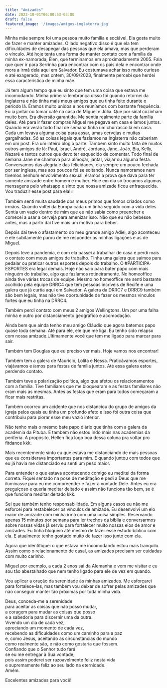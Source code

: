 ```yaml
---
title: "Amizades"
date: 2023-10-01T06:00:53-03:00
draft: false
featured_image: '/images/amigos-inglaterra.jpg'
---
```

Minha mãe sempre foi uma pessoa muito família e sociável. Ela gosta muito de fazer e manter amizades. O lado negativo disso é que ela tem dificuldades de desapegar das pessoas que ela amava, mas que perderam o vínculo. Até hoje tenta uma forma de manter contato com a família da minha ex-namorada, Élen, que terminamos em aproximadamente 2005. Fala que quer ir para Serrinha para encontrar com os pais dela e encontrar onde mora a irmã dela aqui em Salvador. Eu costumava achar isso muito curioso e até exagerado, mas ontem, 30/09/2023, finalmente percebi que herdei essa característica de minha mãe.

Já tem algum tempo que eu sinto que tem uma coisa que estava me incomodando. Minha primeira lembrança disso foi quando retornei da Inglaterra e não tinha mais meus amigos que eu tinha feito durante o período lá. Éramos muito unidos e nos reuníamos com bastante frequência. Eu ia jantar ou tomar café na casa de Miguel e Júlia. Que por sinal cozinham muito bem. Era diversão garantida. Me sentia realmente parte da família deles. Até para ir fazer compras Miguel me pegava em casa e íamos juntos. Quando era verão todo final de semana tinha um churrasco lá em casa. Cada um levava alguma coisa para assar, umas cervejas e muitas gargalhadas. Só as coisas legais que fazíamos na Inglaterra não caberiam em um post. Era um inteiro blog à parte. Também sinto muito falta de muitos outros amigos de lá: Paul, Israel, André, Jordana, Jane, JoJó, Bia, Kelly, Nazaré e tantos outros que devo ter esquecido de comentar. Todo final de semana Jane me chamava para almoçar, jantar, viajar ou alguma festa. Conversamos das alegria e das felicidades, ela sempre um pouco fechada por ser inglesa, mas aos poucos foi se soltando. Nunca namoramos nem tivemos nenhum envolvimento sexual, éramos a prova que dava para ter somente amizade entre homem e mulher. Hoje em dia só trocamos algumas mensagens pelo whatsapp e sinto que nossa amizade ficou enfraquecida. Vou traduzir esse post para ela!💡

Também senti muita saudade dos meus primos que fomos criados como irmãos. Quando voltei da Europa cada um tinha seguido com a vida deles. Sentia um vazio dentro de mim que eu não sabia como preencher e comecei a usar a cerveja para amenizar isso. Não que eu não bebesse antes, mas a partir daí tive mais um motivo para beber. 

Depois daí teve o afastamento do meu grande amigo Adiel, algo aconteceu e ele subitamente parou de me responder as minhas ligações e as de Miguel.

Depois teve a pandemia, e com ela passei a trabalhar de casa e perdi mais o contato com meus amigos de trabalho. Tinha uma galera que saímos para pedalar ou praticar outros esportes depois do trabalho. O #PARTICIPA-ESPORTES era legal demais. Hoje não saio para bater papo com mais ninguém do trabalho, algo que fazíamos rotineiramente. No homeoffice ainda tive várias trocas de equipe. Mesmo no homeoffice me senti bastante acolhido pela equipe DRRC4 que tem pessoas incríveis de Recife e uma galera que já curtia aqui em Salvador. A galera da DRRC7 e DRRC9 também são bem legais, mas não tive oportunidade de fazer os mesmos vínculos fortes que eu tinha na DRRC4.

Também perdi contato com meus 2 amigos Wellingtons. Um por uma falha minha e outro por distanciamento geográfico e acomodação.

Ainda bem que ainda tenho meu amigo Cláudio que agora batemos papo quase toda semana. Até para ele, ele que me liga. Eu tenho sido relapso com nossa amizade.Ultimamente você que tem me ligado para marcar para sair.

Também tem Douglas que eu preciso ver mais. Hoje vamos nos encontrar!

Também tem a galera de Maurício, Lolita e Nessa. Praticávamos esportes, viajávamos e íamos para festas de família juntos. Até essa galera estou perdendo contato. 

Também teve a polarização política, algo que afetou os relacionamentos com a família. Tive familiares que me bloquearam e as festas familiares não eram mais as mesmas. Antes as festas que eram para todos começaram a ficar mais restritas.

Também ocorreu um acidente que nos distanciou do grupo de amigos da igreja pelos quais eu tinha um profundo afeto e isso foi outra coisa que contribuiu para piorar esse meu vazio interior.

Não tenho mais o mesmo bate papo diário que tinha com a galera da academia da Pituba. E também não estou indo mais nas academias da periferia. A propósito, Hellen fica logo boa dessa coluna pra voltar pro fitdance kkk.

Mais recentemente sinto eu que estava me distanciando de mais pessoas que eu considerava importantes para mim.  E quando juntou com todos que eu já havia me distanciado eu senti um peso maior.

Para entender o que estava acontecendo comigo eu meditei da forma correta. Fiquei sentado na pose de meditação e pedi a Deus que me iluminasse para eu me compreender e fazer a vontade Dele. Antes eu era preguiçoso e queria meditar deitado e assim não funciona tão bem, se é que funciona meditar deitado kkk.

Sei que também tenho responsabilidade. Em alguns casos eu não me esforcei para restabelecer os vínculos de amizade. Eu desenvolvi um elo maior de amizade com minha irmã com uma coisa simples. Reservando apenas 15 minutos por semana para ler trechos da bíblia e conversarmos sobre nossas vidas já serviu para fortalecer muito nossas elos de amor e amizades. Eu tinha bloqueio até mesmo de fazer esse estudo bíblico com ela. E atualmente tenho gostado muito de fazer isso junto com ela.

Agora que identifiquei o que estava me incomodando estou mais tranquilo. Assim como o relacionamento de casal, as amizades precisam ser cuidadas com muito carinho.

Miguel por exemplo, a cada 2 anos sai da Alemanha e vem me visitar e eu sou tão abestalhado que nem tenho ligado para ele de vez em quando.

Vou aplicar a oração da serenidade às minhas amizades.  Me esforçarei para fortalece-las, mas também vou deixar de sofrer pelas amizades que não conseguir manter tão próximas por toda minha vida.


Deus, conceda-me a serenidade  
para aceitar as coisas que não posso mudar,  
a coragem para mudar as coisas que posso  
e a sabedoria para discernir uma da outra.  
Vivendo um dia de cada vez,  
apreciando um momento de cada vez,  
recebendo as dificuldades como um caminho para a paz  
e, como Jesus, aceitando as circunstâncias do mundo  
como realmente são, e não como gostaria que fossem.  
Confiando que o Senhor tudo fará  
se eu me entregar à Sua vontade;  
pois assim poderei ser razoavelmente feliz nesta vida  
e supremamente feliz ao seu lado na eternidade.  
Amém.  

Excelentes amizades para você!









